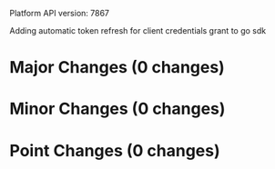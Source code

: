 Platform API version: 7867


Adding automatic token refresh for client credentials grant to go sdk

# Major Changes (0 changes)


# Minor Changes (0 changes)


# Point Changes (0 changes)
